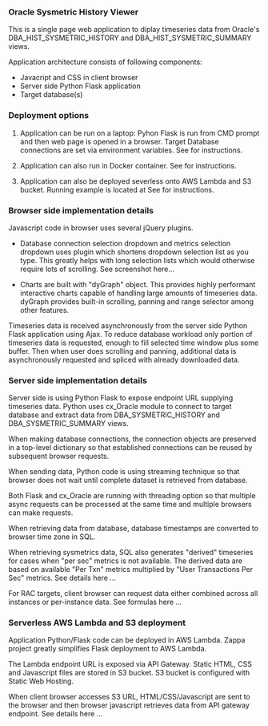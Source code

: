 ### Oracle Sysmetric History Viewer

This is a single page web application to diplay timeseries data from Oracle's 
DBA_HIST_SYSMETRIC_HISTORY and DBA_HIST_SYSMETRIC_SUMMARY views.

Application architecture consists of following components:

- Javacript and CSS in client browser
- Server side Python Flask application 
- Target database(s)  

### Deployment options
1. Application can be run on a laptop: 
Pyhon Flask is run from CMD prompt and then web page is opened in a browser.
Target Database connections are set via environment variables.
See <here> for instructions.

2. Application can also run in Docker container.
See <here> for instructions.

3. Application can also be deployed severless onto AWS Lambda and S3 bucket.
Running example is located at <here>
See <here> for instructions.

### Browser side implementation details
  
Javascript code in browser uses several jQuery plugins.

- Database connection selection dropdown and metrics selection dropdown 
uses <here> plugin which shortens dropdown selection list as you type.
This greatly helps with long selection lists which would otherwise require
lots of scrolling. See screenshot here...

- Charts are built with "dyGraph" object.
This provides highly performant interactive charts capable of handling 
large amounts of timeseries data. dyGraph provides built-in scrolling, 
panning and range selector among other features.

Timeseries data is received asynchronously from the server side Python Flask application using Ajax.
To reduce database workload only portion of timeseries data is requested, enough to fill
selected time window plus some buffer. Then when user does scrolling and panning, additional 
data is asynchronously requested and spliced with already downloaded data. 
	
### Server side implementation details

Server side is using Python Flask to expose endpoint URL supplying timeseries data.
Python uses cx_Oracle module to connect to target database and extract data 
from DBA_SYSMETRIC_HISTORY and DBA_SYSMETRIC_SUMMARY views.

When making database connections, the connection objects are preserved in a top-level 
dictionary so that established connections can be reused by subsequent browser requests.

When sending data, Python code is using streaming technique so that browser 
does not wait until complete dataset is retrieved from database.
	
Both Flask and cx_Oracle are running with threading option so that multiple async 
requests can be processed at the same time and multiple browsers can make requests.

When retrieving data from database, database timestamps are converted to browser time zone in SQL.

When retrieving sysmetrics data, SQL also generates "derived" timeseries for cases
when "per sec" metrics is not available. The derived data are based on 
available "Per Txn" metrics multiplied by "User Transactions Per Sec" metrics. 
See details here ...

For RAC targets, client browser can request data either combined across all instances
or per-instance data. See formulas here ...

### Serverless AWS Lambda and S3 deployment

Application Python/Flask code can be deployed in AWS Lambda. 
Zappa project <here> greatly simplifies Flask deployment to AWS Lambda.

The Lambda endpoint URL is exposed via API Gateway.
Static HTML, CSS and Javascript files are stored in S3 bucket.
S3 bucket is configured with Static Web Hosting.

When client browser accesses S3 URL, HTML/CSS/Javascript are sent to the browser 
and then browser javascript retrieves data from API gateway endpoint.
See details here ...
	
